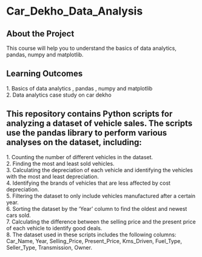 # Car_Dekho_Data_Analysis
<h2>About the Project</h2>
This course will help you to understand the basics of data analytics, pandas, numpy and matplotlib.

<h2>Learning Outcomes</h2>
1. Basics of data analytics , pandas , numpy and matplotlib<br>
2. Data analytics case study on car dekho

<h2>This repository contains Python scripts for analyzing a dataset of vehicle sales. The scripts use the pandas library to perform various analyses on the dataset, including:</h2>
1. Counting the number of different vehicles in the dataset.<br>
2. Finding the most and least sold vehicles.<br>
3. Calculating the depreciation of each vehicle and identifying the vehicles with the most and least depreciation.<br>
4. Identifying the brands of vehicles that are less affected by cost depreciation.<br>
5. Filtering the dataset to only include vehicles manufactured after a certain year.<br>
6. Sorting the dataset by the ‘Year’ column to find the oldest and newest cars sold.<br>
7. Calculating the difference between the selling price and the present price of each vehicle to identify good deals.<br>
8. The dataset used in these scripts includes the following columns: Car_Name, Year, Selling_Price, Present_Price, Kms_Driven, Fuel_Type, Seller_Type, Transmission, Owner.<br>
